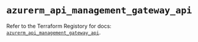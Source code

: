 # `azurerm_api_management_gateway_api`

Refer to the Terraform Registory for docs: [`azurerm_api_management_gateway_api`](https://www.terraform.io/docs/providers/azurerm/r/api_management_gateway_api).
